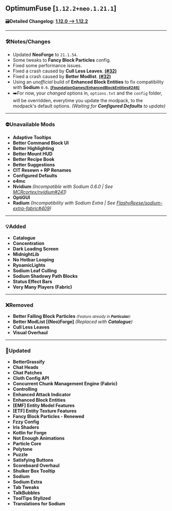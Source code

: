 ## OptimumFuse [`1.12.2+neo.1.21.1`]

🗃️**Detailed Changelog:** [**1.12.0 --> 1.12.2**](https://github.com/UltimatChamp/optimum-fuse/compare/1.12.0...1.12.2)

<hr>

### 🛠️Notes/Changes

- Updated **NeoForge** to `21.1.54`.
- Some tweaks to **Fancy Block Particles** config.
- Fixed some performance issues.
- Fixed a crash caused by **Cull Less Leaves**. [**(#32)**](https://github.com/UltimatChamp/optimum-fuse/issues/32)
- Fixed a crash caused by **Better Modlist**. [**(#32)**](https://github.com/UltimatChamp/optimum-fuse/issues/32)
- Using an _unofficial_ build of **Enhanced Block Entities** to fix compatibility with **Sodium** `0.6`. <small>[**[FoundationGames/EnhancedBlockEntities#246]**](https://github.com/FoundationGames/EnhancedBlockEntities/pull/246)</small>
- ➡️For now, your _changed_ options in, `options.txt` and the `config` folder, will be overridden, everytime you update the modpack, to the modpack's default options. _(Waiting for **Configured Defaults** to update)_

<hr>

### ⛔Unavailable Mods

- **Adaptive Tooltips**
- **Better Command Block UI**
- **Better Highlighting**
- **Better Mount HUD**
- **Better Recipe Book**
- **Better Suggestions**
- **CIT Resewn + RP Renames**
- **Configured Defaults**
- **e4mc**
- **Nvidium** _(Incompatible with Sodium 0.6.0 | See [MCRcortex/nvidium#241](https://github.com/MCRcortex/nvidium/issues/241))_
- **OptiGUI**
- **Radium** _(Incompatibility with Sodium Extra | See [FlashyReese/sodium-extra-fabric#409](https://github.com/FlashyReese/sodium-extra-fabric/issues/409))_

<hr>

### 💡Added

- **Catalogue**
- **Concentration**
- **Dark Loading Screen**
- **MidnightLib**
- **No Hotbar Looping**
- **RyoamicLights**
- **Sodium Leaf Culling**
- **Sodium Shadowy Path Blocks**
- **Status Effect Bars**
- **Very Many Players (Fabric)**

<hr>

### ❌Removed

- **Better Falling Block Particles** _<small>(Feature already in **Particular**)</small>_
- **Better ModList [(Neo)Forge]** _(Replaced with **Catalogue**)_
- **Cull Less Leaves**
- **Visual Overhaul**

<hr>

### 🔄️Updated

- **BetterGrassify**
- **Chat Heads**
- **Chat Patches**
- **Cloth Config API**
- **Concurrent Chunk Management Engine (Fabric)**
- **Controlling**
- **Enhanced Attack Indicator**
- **Enhanced Block Entities**
- **[EMF] Entity Model Features**
- **[ETF] Entity Texture Features**
- **Fancy Block Particles - Renewed**
- **Fzzy Config**
- **Iris Shaders**
- **Kotlin for Forge**
- **Not Enough Animations**
- **Particle Core**
- **Polytone**
- **Puzzle**
- **Satisfying Buttons**
- **Scoreboard Overhaul**
- **Shulker Box Tooltip**
- **Sodium**
- **Sodium Extra**
- **Tab Tweaks**
- **TalkBubbles**
- **ToolTips Stylized**
- **Translations for Sodium**
